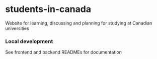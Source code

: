 # students-in-canada
Website for learning, discussing and planning for studying at Canadian universities

### Local development
See frontend and backend READMEs for documentation